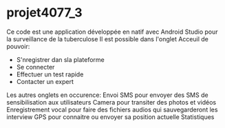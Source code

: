 # projet4077_3

Ce code est une application développée en natif avec Android Studio pour la surveillance de la tuberculose
Il est possible dans l'onglet Acceuil de pouvoir:
- S'nregistrer dan sla plateforme
- Se connecter
- Effectuer un test rapide
- Contacter un expert

Les autres onglets en occurence:
Envoi SMS pour envoyer des SMS de sensibilisation aux utilisateurs
Camera pour transiter des photos et vidéos
Enregistrement vocal pour faire des fichiers audios qui sauvegarderont les interview
GPS pour connaitre ou envoyer sa position actuelle
Statistiques 
